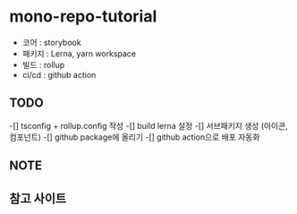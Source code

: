 # mono-repo-tutorial
- 코어 : storybook
- 패키지 : Lerna, yarn workspace
- 빌드 : rollup
- ci/cd : github action


## TODO
-[] tsconfig + rollup.config 작성
-[] build lerna 설정
-[] 서브패키지 생성 (아이콘, 컴포넌트)
-[] github package에 올리기
-[] github action으로 배포 자동화

## NOTE


## 참고 사이트


